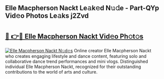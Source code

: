 ## Elle Macpherson Nackt Le𝚊k𝚎d N𝚞𝚍e - Part-QYp Vid𝚎o Photos Le𝚊ks j2Zvd

# <h2><a href="http://fb6qyz2.evod.top/?m=Elle+Macpherson+Nackt">🔗 👉🔴 Elle Macpherson Nackt Vid𝚎o Ph𝚘t𝚘s</a></h2>

[![Elle Macpherson Nackt N𝚞d𝚎s](https://i.imgur.com/8V9OHl7.gif)](http://fb6qyz2.evod.top/?m=Elle+Macpherson+Nackt)
Online creator Elle Macpherson Nackt who creates engaging lifestyle and dance content, featuring solo and collaborative dance trend performances and mini vlogs. Distinguished individual Elle Macpherson Nackt, recognized for their outstanding contributions to the world of arts and culture. 
